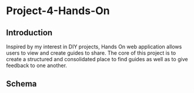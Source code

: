 # Project-4-Hands-On

## Introduction
Inspired by my interest in DIY projects, Hands On web application allows users to view and create guides to share. The core of this project is to create a structured and consolidated place to find guides as well as to give feedback to one another. 

## Schema 
